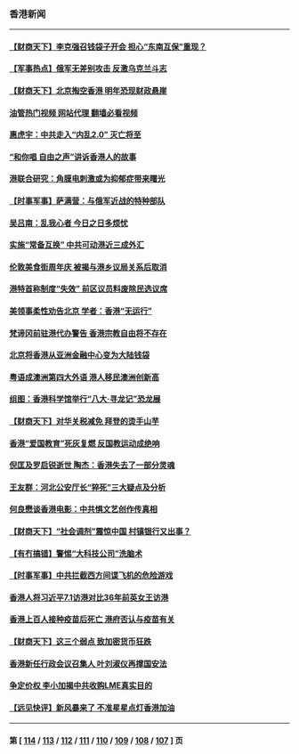 ### 香港新闻
---
#### [【财商天下】李克强召钱袋子开会 担心“东南互保”重现？](../../pages/ncid1349362/n13779421.md?07131645) 
#### [【军事热点】俄军无差别攻击 反激乌克兰斗志](../../pages/ncid1349362/n13778681.md?07131645) 
#### [【财商天下】北京掏空香港 明年恐现财政悬崖](../../pages/ncid1349362/n13778670.md?07131645) 
#### [油管热门视频 网站代理 翻墙必看视频](http://209.222.30.114:81/youtube.html?07131645)
#### [惠虎宇：中共走入“内乱2.0” 灭亡将至](../../pages/ncid1349362/n13778194.md?07131645) 
#### [“和你唱 自由之声”讲诉香港人的故事](../../pages/ncid1349362/n13778097.md?07131645) 
#### [港联合研究：角膜电刺激或为抑郁症带来曙光](../../pages/ncid1349362/n13777710.md?07131645) 
#### [【时事军事】萨满营：与俄军近战的特种部队](../../pages/ncid1349362/n13777498.md?07131645) 
#### [吴吕南：乱我心者 今日之日多烦忧](../../pages/ncid1349362/n13777510.md?07131645) 
#### [实施“常备互换” 中共可动港近三成外汇](../../pages/ncid1349362/n13777440.md?07131645) 
#### [伦敦美食街周年庆 被揭与港乡议局关系后取消](../../pages/ncid1349362/n13777423.md?07131645) 
#### [港特首称制度“失效” 前区议员料废除民选议席](../../pages/ncid1349362/n13777379.md?07131645) 
#### [美领事柔性劝告北京 学者：香港“无运行”](../../pages/ncid1349362/n13777357.md?07131645) 
#### [梵谛冈前驻港代办警告 香港宗教自由将不存在](../../pages/ncid1349362/n13777315.md?07131645) 
#### [北京将香港从亚洲金融中心变为大陆钱袋](../../pages/ncid1349362/n13777283.md?07131645) 
#### [粤语成澳洲第四大外语 港人移民澳洲创新高](../../pages/ncid1349362/n13777296.md?07131645) 
#### [组图：香港科学馆举行“八大‧寻龙记”恐龙展](../../pages/ncid1349362/n13775538.md?07131645) 
#### [【财商天下】对华关税减免 拜登的烫手山芋](../../pages/ncid1349362/n13776628.md?07131645) 
#### [香港“爱国教育”死灰复燃 反国教运动成绝响](../../pages/ncid1349362/n13776205.md?07131645) 
#### [倪匡及罗启锐逝世 陶杰：香港失去了一部分灵魂](../../pages/ncid1349362/n13776177.md?07131645) 
#### [王友群：河北公安厅长“猝死”三大疑点及分析](../../pages/ncid1349362/n13775939.md?07131645) 
#### [何良懋谈香港电影：中共惧文艺创作传真相](../../pages/ncid1349362/n13775998.md?07131645) 
#### [【财商天下】“社会调剂”震惊中国 村镇银行又出事？](../../pages/ncid1349362/n13775860.md?07131645) 
#### [【有冇搞错】警惕“大科技公司”洗脑术](../../pages/ncid1349362/n13775391.md?07131645) 
#### [【时事军事】中共拦截西方间谍飞机的危险游戏](../../pages/ncid1349362/n13775408.md?07131645) 
#### [香港人将习近平7.1访港对比36年前英女王访港](../../pages/ncid1349362/n13775227.md?07131645) 
#### [香港上百人接种疫苗后死亡 港府否认与疫苗有关](../../pages/ncid1349362/n13775208.md?07131645) 
#### [【财商天下】这三个弱点 致加密货币狂跌](../../pages/ncid1349362/n13775143.md?07131645) 
#### [香港新任行政会议召集人 叶刘淑仪再撑国安法](../../pages/ncid1349362/n13774965.md?07131645) 
#### [争定价权 李小加揭中共收购LME真实目的](../../pages/ncid1349362/n13774609.md?07131645) 
#### [【远见快评】新风暴来了 不准星星点灯香港加油](../../pages/ncid1349362/n13774321.md?07131645) 

---
#### 第 [ [114](./114.md?07131645) / [113](./113.md?07131645) / [112](./112.md?07131645) / [111](./111.md?07131645) / [110](./110.md?07131645) / [109](./109.md?07131645) / [108](./108.md?07131645) / [107](./107.md?07131645) ] 页
